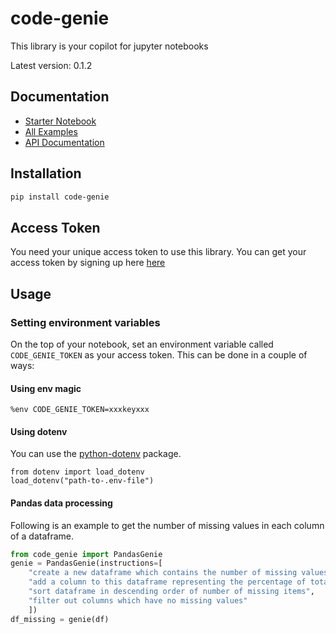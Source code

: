 # code-genie
This library is your copilot for jupyter notebooks

Latest version: 0.1.2

## Documentation

- [Starter Notebook](https://code-genie.readthedocs.io/en/main/notebooks/Starter.html)
- [All Examples](https://code-genie.readthedocs.io/en/main/examples.html)
- [API Documentation](https://code-genie.readthedocs.io/en/main/api.html)

## Installation

```bash
pip install code-genie
```

## Access Token
You need your unique access token to use this library. You can get your access token
by signing up here [here](https://dodie819.preview.softr.app/?t=1682342288534)

## Usage

### Setting environment variables
On the top of your notebook, set an environment variable called `CODE_GENIE_TOKEN` as your access token. This can
be done in a couple of ways:

#### Using env magic
```
%env CODE_GENIE_TOKEN=xxxkeyxxx
```

#### Using dotenv
You can use the [python-dotenv](https://github.com/theskumar/python-dotenv) package.
```
from dotenv import load_dotenv
load_dotenv("path-to-.env-file")
```

#### Pandas data processing

Following is an example to get the number of missing values in each column of a dataframe.

```python
from code_genie import PandasGenie
genie = PandasGenie(instructions=[
    "create a new dataframe which contains the number of missing values in each column",
    "add a column to this dataframe representing the percentage of total points which are missing",
    "sort dataframe in descending order of number of missing items",
    "filter out columns which have no missing values"
    ])
df_missing = genie(df)
```
